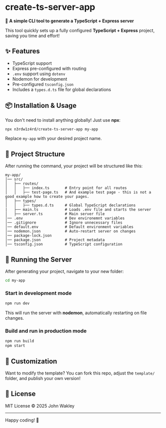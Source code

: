 # create-ts-server-app

🚀 **A simple CLI tool to generate a TypeScript + Express server**

This tool quickly sets up a fully configured **TypeScript + Express** project, saving you time and effort!

## ✨ Features
- TypeScript support
- Express pre-configured with routing
- `.env` support using `dotenv`
- Nodemon for development
- Pre-configured `tsconfig.json`
- Includes a `types.d.ts` file for global declarations

## 📦 Installation & Usage

You don't need to install anything globally! Just use **npx**:

```sh
npx n3rdw1z4rd/create-ts-server-app my-app
```

Replace `my-app` with your desired project name.

## 📂 Project Structure

After running the command, your project will be structured like this:

```
my-app/
│── src/
│   ├── routes/
│   │   ├── index.ts       # Entry point for all routes
│   │   ├── test-page.ts   # And example test page - this is not a good example how to create your pages.
│   ├── types/
│   │   ├── types.d.ts     # Global TypeScript declarations
|   ├── main.ts            # Loads .env file and starts the server
│   ├── server.ts          # Main server file
│── .env                   # Dev environemnt variables
│── .gitignore             # Ignore unnecessary files
│── default.env            # Default environment variables
│── nodemon.json           # Auto-restart server on changes
│── package-lock.json      
│── package.json           # Project metadata
│── tsconfig.json          # TypeScript configuration
```

## 🏃 Running the Server

After generating your project, navigate to your new folder:

```sh
cd my-app
```

### **Start in development mode**
```sh
npm run dev
```
This will run the server with **nodemon**, automatically restarting on file changes.

### **Build and run in production mode**
```sh
npm run build
npm start
```

## 🔧 Customization
Want to modify the template? You can fork this repo, adjust the `template/` folder, and publish your own version!

## 📜 License
MIT License © 2025 John Wakley

---

Happy coding! 🚀

